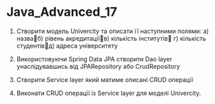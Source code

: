 # Java_Advanced_17


1. Створити модель Univercity та описати її наступними полями:
а) назваб) рівень акредитаціїв) кількість інститутів
г) кількість студентівд) адреса університету

2. Використовуючи Spring Data JPA створити Dao layer унаслідувавшись
від JPARepository або CrudRepository

3. Створити Service layer який матиме описані CRUD операції

4. Виконати CRUD операції із Service layer для моделі Univercity. 

